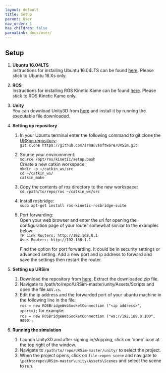 ```yaml
---
layout: default
title: Setup
parent: User
nav_order: 1
has_children: false
parmalink: docs/user/
---
```


## **Setup**

1. **Ubuntu 16.04LTS**    
   Instructions for installing Ubuntu 16.04LTS can be found [here](https://tutorials.ubuntu.com/tutorial/tutorial-install-ubuntu-desktop-1604#0). Please stick to Ubuntu 16.Xs only.

2. **ROS**     
   Instructions for installing ROS Kinetic Kame can be found [here](http://wiki.ros.org/kinetic/Installation). Please stick to ROS Kinetic Kame only.

3. **Unity**    
   You can download Unity3D from [here](https://store.unity.com/download) and install it by running the executable file downloaded.

4. **Setting up repository**
	  1. In your Ubuntu terminal enter the following command to git clone the [URSim repository](https://github.com/srmauvsoftware/URSim):     
   	   `git clone https://github.com/srmauvsoftware/URSim.git`     
    2. Source your environnment:     
       `source /opt/ros/kinetic/setup.bash`    
   	   Create a new catkin workspace:     
   	   `mkdir -p ~/catkin_ws/src`    
   	   `cd ~/catkin_ws/`    
   	   `catkin_make`     
    3. Copy the contents of *ros* directory to the new workspace:    
       `cd /path/to/repo/ros ~/catkin_ws/src`       
    4. Install rosbridge:    
       `sudo apt-get install ros-kinetic-rosbridge-suite`                  
    5. Port forwarding:         
        Open your web browser and enter the url for opening the configuration page of your router somewhat similar to the examples below:    
         `TP Link Routers: http://192.168.0.1   `        
         `Asus Routers: http://192.168.1.1     `   

        Find the option for port forwarding. It could be in security settings or advanced setting. 
        Add a new port and ip address to forward and save the settings then restart the router. 
          

5. **Setting up URSim**    
	  1. Download the repository from [here](https://github.com/srmauvsoftware/URSim). Extract the downloaded zip file.    
    2. Navigate to /path/to/repo/URSim-master/unity/Assets/Scripts and open  the file `AUV.cs`.
    3. Edit the ip address and the forwarded port of your ubuntu machine in the following line in the file:  
       `ros = new ROSBridgeWebSocketConnection ("<ip address>", <port>);`
       for example:     
       `ros = new ROSBridgeWebSocketConnection ("ws://192.168.0.100", 9090);`

6. **Running the simulation**
	1. Launch Unity3D and after signing in/skipping, click on 'open' icon at the top right of the window.
	2. Navigate to  `/path/to/repo/URSim-master/unity/` to select the project.
    3. When the project opens, click on `file->open scene` and navigate to `\pathtorepo\URSim-master\unity\Assets\Scenes` and select the scene to run. 
        


   



